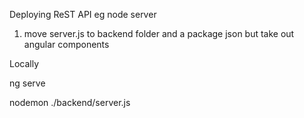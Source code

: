 Deploying ReST API eg node server
1) move server.js to backend folder and a package json but take out angular components



Locally

ng serve


nodemon ./backend/server.js
